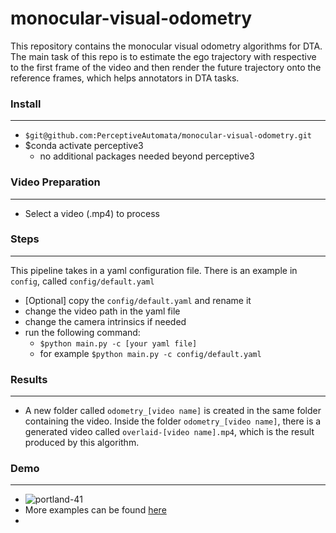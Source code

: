 # monocular-visual-odometry
This repository contains the monocular visual odometry algorithms for DTA. The main task of this repo is to estimate the ego trajectory with respective to the first frame of the video and then render the future trajectory onto the reference frames, which helps annotators in DTA tasks.

### Install
---
* `$git@github.com:PerceptiveAutomata/monocular-visual-odometry.git`
* $conda activate perceptive3
  *  no additional packages needed beyond perceptive3

### Video Preparation
---
* Select a video (.mp4) to process

### Steps
---
This pipeline takes in a yaml configuration file. There is an example in `config`, called `config/default.yaml`
- [Optional] copy the `config/default.yaml` and rename it
- change the video path in the yaml file
- change the camera intrinsics if needed
- run the following command:
  - `$python main.py -c [your yaml file]`
  - for example `$python main.py -c config/default.yaml`

### Results
---
- A new folder called `odometry_[video name]` is created in the same folder containing the video. Inside the folder `odometry_[video name]`, there is a generated video called `overlaid-[video name].mp4`, which is the result produced by this algorithm.


### Demo
---
- ![portland-41](https://drive.google.com/drive/u/3/folders/1jgyRffiWhCtqDzBIIqBxWkthTDX22r0A)
- More examples can be found [here](https://drive.google.com/drive/u/3/folders/1jgyRffiWhCtqDzBIIqBxWkthTDX22r0A)
- 